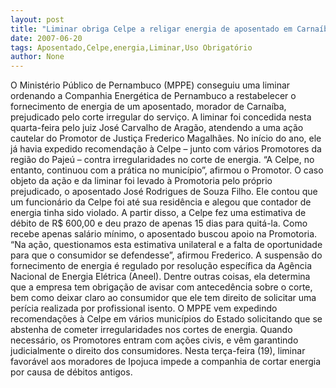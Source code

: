 ```yaml
---
layout: post
title: "Liminar obriga Celpe a religar energia de aposentado em Carnaíba"
date: 2007-06-20
tags: Aposentado,Celpe,energia,Liminar,Uso Obrigatório
author: None
---
```

O Minist&eacute;rio P&uacute;blico de Pernambuco (MPPE) conseguiu uma liminar ordenando a Companhia Energ&eacute;tica de Pernambuco a restabelecer o fornecimento de energia de um aposentado, morador de Carna&iacute;ba, prejudicado pelo corte irregular do servi&ccedil;o. A liminar foi concedida nesta quarta-feira pelo juiz Jos&eacute; Carvalho de Arag&atilde;o, atendendo a uma a&ccedil;&atilde;o cautelar do Promotor de Justi&ccedil;a Frederico Magalh&atilde;es. No in&iacute;cio do ano, ele j&aacute; havia expedido recomenda&ccedil;&atilde;o &agrave; Celpe &ndash; junto com v&aacute;rios Promotores da regi&atilde;o do Paje&uacute; &ndash; contra irregularidades no corte de energia. 
&ldquo;A Celpe, no entanto, continuou com a pr&aacute;tica no munic&iacute;pio&rdquo;, afirmou o Promotor. O caso objeto da a&ccedil;&atilde;o e da liminar foi levado &agrave; Promotoria pelo pr&oacute;prio prejudicado, o aposentado Jos&eacute; Rodrigues de Souza Filho. Ele contou que um funcion&aacute;rio da Celpe foi at&eacute; sua resid&ecirc;ncia e alegou que contador de energia tinha sido violado. A partir disso, a Celpe fez uma estimativa de d&eacute;bito de R$ 600,00 e deu prazo de apenas 15 dias para quit&aacute;-la. Como recebe apenas sal&aacute;rio m&iacute;nimo, o aposentado buscou apoio na Promotoria. &ldquo;Na a&ccedil;&atilde;o, questionamos esta estimativa unilateral e a falta de oportunidade para que o consumidor se defendesse&rdquo;, afirmou Frederico. 
A suspens&atilde;o do fornecimento de energia &eacute; regulado por resolu&ccedil;&atilde;o espec&iacute;fica da Ag&ecirc;ncia Nacional de Energia El&eacute;trica (Aneel). Dentre outras coisas, ela determina que a empresa tem obriga&ccedil;&atilde;o de avisar com anteced&ecirc;ncia sobre o corte, bem como deixar claro ao consumidor que ele tem direito de solicitar uma per&iacute;cia realizada por profissional isento. 
O MPPE vem expedindo recomenda&ccedil;&otilde;es &agrave; Celpe em v&aacute;rios munic&iacute;pios do Estado solicitando que se abstenha de cometer irregularidades nos cortes de energia. 
Quando necess&aacute;rio, os Promotores entram com a&ccedil;&otilde;es civis, e v&ecirc;m garantindo judicialmente o direito dos consumidores. Nesta ter&ccedil;a-feira (19), liminar favor&aacute;vel aos moradores de Ipojuca impede a companhia de cortar energia por causa de d&eacute;bitos antigos. 